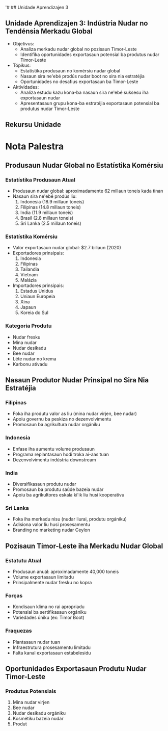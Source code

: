 '# ## Unidade Aprendizajen 3

## Unidade Aprendizajen 3: Indústria Nudar no Tendénsia Merkadu Global
- Objetivus:
  * Analiza merkadu nudar global no pozisaun Timor-Leste
  * Identifika oportunidades exportasaun potensial ba produtus nudar Timor-Leste
- Tópikus:
  * Estatístika produsaun no komérsiu nudar global
  * Nasaun sira ne'ebé prodús nudar boot no sira nia estratéjia
  * Oportunidades no desafius exportasaun ba Timor-Leste
- Aktividades:
  * Analiza estudu kazu kona-ba nasaun sira ne'ebé suksesu iha exportasaun nudar
  * Apresentasaun grupu kona-ba estratéjia exportasaun potensial ba produtus nudar Timor-Leste

## Rekursu Unidade

# Nota Palestra

## Produsaun Nudar Global no Estatístika Komérsiu

### Estatístika Produsaun Atual
- Produsaun nudar global: aproximadamente 62 millaun toneis kada tinan
- Nasaun sira ne'ebé prodús liu:
  1. Indonesia (18.9 millaun toneis)
  2. Filipinas (14.8 millaun toneis)
  3. India (11.9 millaun toneis)
  4. Brasil (2.8 millaun toneis)
  5. Sri Lanka (2.5 millaun toneis)

### Estatístika Komérsiu
- Valor exportasaun nudar global: $2.7 biliaun (2020)
- Exportadores prinsipais:
  1. Indonesia
  2. Filipinas
  3. Tailandia
  4. Vietnam
  5. Malázia
- Importadores prinsipais:
  1. Estadus Unidus
  2. Uniaun Europeia
  3. Xina
  4. Japaun
  5. Koreia do Sul

### Kategoria Produtu
- Nudar fresku
- Mina nudar
- Nudar desikadu
- Bee nudar
- Léte nudar no krema
- Karbonu ativadu

## Nasaun Produtor Nudar Prinsipal no Sira Nia Estratéjia

### Filipinas
- Foka iha produtu valor as liu (mina nudar virjen, bee nudar)
- Apoiu governu ba peskiza no dezenvolvimentu
- Promosaun ba agrikultura nudar orgániku

### Indonesia
- Enfase iha aumentu volume produsaun
- Programa replantasaun hodi troka ai-aas tuan
- Dezenvolvimentu indústria downstream

### India
- Diversifikasaun produtu nudar
- Promosaun ba produtu saúde bazeia nudar
- Apoiu ba agrikultores eskala ki'ik liu husi kooperativu

### Sri Lanka
- Foka iha merkadu nisu (nudar liurai, produtu orgániku)
- Adisiona valor liu husi prosesamentu
- Branding no marketing nudar Ceylon

## Pozisaun Timor-Leste iha Merkadu Nudar Global

### Estatutu Atual
- Produsaun anuál: aproximadamente 40,000 toneis
- Volume exportasaun limitadu
- Prinsipalmente nudar fresku no kopra

### Forças
- Kondisaun klima no rai apropriadu
- Potensial ba sertifikasaun orgániku
- Variedades úniku (ex: Timor Boot)

### Fraquezas
- Plantasaun nudar tuan
- Infraestrutura prosesamentu limitadu
- Falta kanal exportasaun estabelesidu

## Oportunidades Exportasaun Produtu Nudar Timor-Leste

### Produtus Potensiais
1. Mina nudar virjen
2. Bee nudar
3. Nudar desikadu orgániku
4. Kosmétiku bazeia nudar
5. Produt